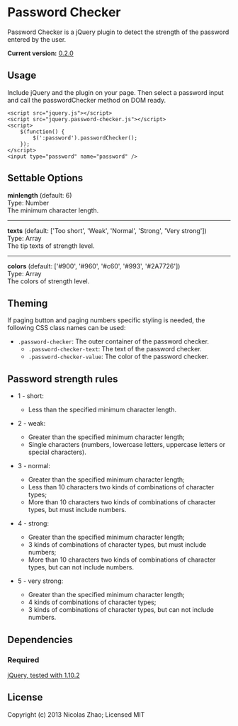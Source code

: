 # Password Checker

Password Checker is a jQuery plugin to detect the strength of the password entered by the user.

**Current version:** [0.2.0]()

## Usage
Include jQuery and the plugin on your page. Then select a password input and call the passwordChecker method on DOM ready.

	<script src="jquery.js"></script>
	<script src="jquery.password-checker.js"></script>
	<script>
		$(function() {
			$(':password').passwordChecker();
		});
	</script>
	<input type="password" name="password" />

## Settable Options
**minlength** (default: 6)   
Type: Number   
The minimum character length.

***

**texts** (default: ['Too short', 'Weak', 'Normal', 'Strong', 'Very strong'])   
Type: Array   
The tip texts of strength level.

***

**colors** (default: ['#900', '#960', '#c60', '#993', '#2A7726'])   
Type: Array   
The colors of strength level.

## Theming
If paging button and paging numbers specific styling is needed, the following CSS class names can be used:
* `.password-checker`: The outer container of the password checker.
	* `.password-checker-text`: The text of the password checker.
	* `.password-checker-value`: The color of the password checker.
	
## Password strength rules
* 1 - short:
	* Less than the specified minimum character length.

* 2 - weak:
	* Greater than the specified minimum character length;
	* Single characters (numbers, lowercase letters, uppercase letters or special characters).

* 3 - normal:
	* Greater than the specified minimum character length;
	* Less than 10 characters two kinds of combinations of character types;
	* More than 10 characters two kinds of combinations of character types, but must include numbers.

* 4 - strong:
	* Greater than the specified minimum character length;
	* 3 kinds of combinations of character types, but must include numbers;
	* More than 10 characters two kinds of combinations of character types, but can not include numbers.

* 5 - very strong:
	* Greater than the specified minimum character length;
	* 4 kinds of combinations of character types;
 	* 3 kinds of combinations of character types, but can not include numbers.
 		
## Dependencies
### Required
[jQuery, tested with 1.10.2](http://jquery.com)

## License
Copyright (c) 2013 Nicolas Zhao; Licensed MIT